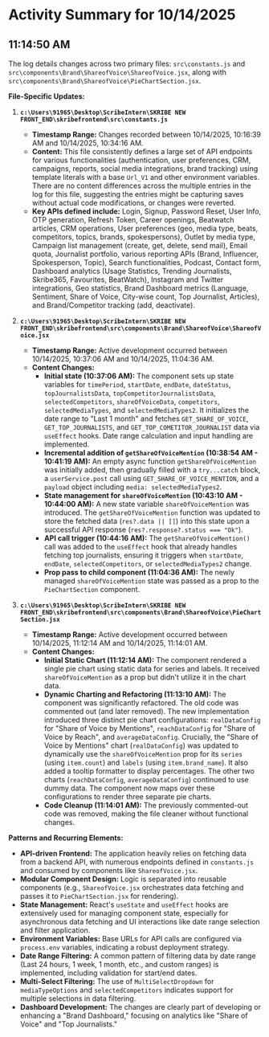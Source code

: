 # Activity Summary for 10/14/2025

## 11:14:50 AM
The log details changes across two primary files: `src\constants.js` and `src\components\Brand\ShareofVoice\ShareofVoice.jsx`, along with `src\components\Brand\ShareofVoice\PieChartSection.jsx`.

**File-Specific Updates:**

1.  **`c:\Users\91965\Desktop\ScribeIntern\SKRIBE NEW FRONT_END\skribefrontend\src\constants.js`**
    *   **Timestamp Range:** Changes recorded between 10/14/2025, 10:16:39 AM and 10/14/2025, 10:34:16 AM.
    *   **Content:** This file consistently defines a large set of API endpoints for various functionalities (authentication, user preferences, CRM, campaigns, reports, social media integrations, brand tracking) using template literals with a base `Url_V1` and other environment variables. There are no content differences across the multiple entries in the log for this file, suggesting the entries might be capturing saves without actual code modifications, or changes were reverted.
    *   **Key APIs defined include:** Login, Signup, Password Reset, User Info, OTP generation, Refresh Token, Career openings, Beatwatch articles, CRM operations, User preferences (geo, media type, beats, competitors, topics, brands, spokespersons), Outlet by media type, Campaign list management (create, get, delete, send mail), Email quota, Journalist portfolio, various reporting APIs (Brand, Influencer, Spokesperson, Topic), Search functionalities, Podcast, Contact form, Dashboard analytics (Usage Statistics, Trending Journalists, Skribe365, Favourites, BeatWatch), Instagram and Twitter integrations, Geo statistics, Brand Dashboard metrics (Language, Sentiment, Share of Voice, City-wise count, Top Journalist, Articles), and Brand/Competitor tracking (add, deactivate).

2.  **`c:\Users\91965\Desktop\ScribeIntern\SKRIBE NEW FRONT_END\skribefrontend\src\components\Brand\ShareofVoice\ShareofVoice.jsx`**
    *   **Timestamp Range:** Active development occurred between 10/14/2025, 10:37:06 AM and 10/14/2025, 11:04:36 AM.
    *   **Content Changes:**
        *   **Initial state (10:37:06 AM):** The component sets up state variables for `timePeriod`, `startDate`, `endDate`, `dateStatus`, `topJournalistsData`, `topCompetitorJournalistsData`, `selectedCompetitors`, `shareOfVoiceData`, `competitors`, `selectedMediaTypes`, and `selectedMediaTypes2`. It initializes the date range to "Last 1 month" and fetches `GET_SHARE_OF_VOICE`, `GET_TOP_JOURNALISTS`, and `GET_TOP_COMETITOR_JOURNALIST` data via `useEffect` hooks. Date range calculation and input handling are implemented.
        *   **Incremental addition of `getShareOfVoiceMention` (10:38:54 AM - 10:41:19 AM):** An empty async function `getShareOfVoiceMention` was initially added, then gradually filled with a `try...catch` block, a `userService.post` call using `GET_SHARE_OF_VOICE_MENTION`, and a `payload` object including `media: selectedMediaTypes2`.
        *   **State management for `shareOfVoiceMention` (10:43:10 AM - 10:44:00 AM):** A new state variable `shareOfVoiceMention` was introduced. The `getShareOfVoiceMention` function was updated to store the fetched data (`res?.data || []`) into this state upon a successful API response (`res?.response?.status === "Ok"`).
        *   **API call trigger (10:44:16 AM):** The `getShareOfVoiceMention()` call was added to the `useEffect` hook that already handles fetching top journalists, ensuring it triggers when `startDate`, `endDate`, `selectedCompetitors`, or `selectedMediaTypes2` change.
        *   **Prop pass to child component (11:04:36 AM):** The newly managed `shareOfVoiceMention` state was passed as a prop to the `PieChartSection` component.

3.  **`c:\Users\91965\Desktop\ScribeIntern\SKRIBE NEW FRONT_END\skribefrontend\src\components\Brand\ShareofVoice\PieChartSection.jsx`**
    *   **Timestamp Range:** Active development occurred between 10/14/2025, 11:12:14 AM and 10/14/2025, 11:14:01 AM.
    *   **Content Changes:**
        *   **Initial Static Chart (11:12:14 AM):** The component rendered a single pie chart using static data for series and labels. It received `shareOfVoiceMention` as a prop but didn't utilize it in the chart data.
        *   **Dynamic Charting and Refactoring (11:13:10 AM):** The component was significantly refactored. The old code was commented out (and later removed). The new implementation introduced three distinct pie chart configurations: `realDataConfig` for "Share of Voice by Mentions", `reachDataConfig` for "Share of Voice by Reach", and `averageDataConfig`. Crucially, the "Share of Voice by Mentions" chart (`realDataConfig`) was updated to dynamically use the `shareOfVoiceMention` prop for its `series` (using `item.count`) and `labels` (using `item.brand_name`). It also added a tooltip formatter to display percentages. The other two charts (`reachDataConfig`, `averageDataConfig`) continued to use dummy data. The component now maps over these configurations to render three separate pie charts.
        *   **Code Cleanup (11:14:01 AM):** The previously commented-out code was removed, making the file cleaner without functional changes.

**Patterns and Recurring Elements:**

*   **API-driven Frontend:** The application heavily relies on fetching data from a backend API, with numerous endpoints defined in `constants.js` and consumed by components like `ShareofVoice.jsx`.
*   **Modular Component Design:** Logic is separated into reusable components (e.g., `ShareofVoice.jsx` orchestrates data fetching and passes it to `PieChartSection.jsx` for rendering).
*   **State Management:** React's `useState` and `useEffect` hooks are extensively used for managing component state, especially for asynchronous data fetching and UI interactions like date range selection and filter application.
*   **Environment Variables:** Base URLs for API calls are configured via `process.env` variables, indicating a robust deployment strategy.
*   **Date Range Filtering:** A common pattern of filtering data by date range (Last 24 hours, 1 week, 1 month, etc., and custom ranges) is implemented, including validation for start/end dates.
*   **Multi-Select Filtering:** The use of `MultiSelectDropdown` for `mediaTypeOptions` and `selectedCompetitors` indicates support for multiple selections in data filtering.
*   **Dashboard Development:** The changes are clearly part of developing or enhancing a "Brand Dashboard," focusing on analytics like "Share of Voice" and "Top Journalists."